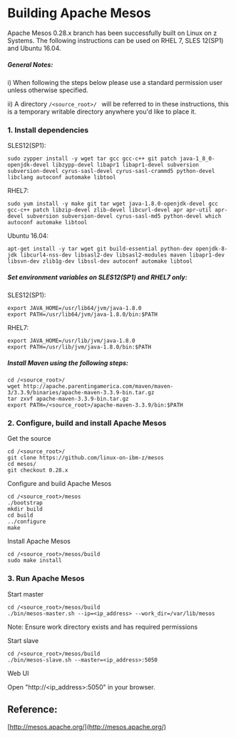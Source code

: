 <!---PACKAGE:Apache Mesos--->
<!---DISTRO:SLES 12:0.28.x--->
<!---DISTRO:RHEL 7.1:0.28.x--->
<!---DISTRO:Ubuntu 16.x:0.28.x--->

# Building Apache Mesos
Apache Mesos 0.28.x branch has been successfully built on Linux on z Systems. The following instructions can be used on RHEL 7, SLES 12(SP1) and Ubuntu 16.04.

##### General Notes:
i) When following the steps below please use a standard permission user unless otherwise specified.

ii) A directory  ```/<source_root>/ ``` will be referred to in these instructions, this is a temporary writable directory anywhere you'd like to place it.

### 1. Install dependencies
SLES12(SP1):
```
sudo zypper install -y wget tar gcc gcc-c++ git patch java-1_8_0-openjdk-devel libzypp-devel libapr1 libapr1-devel subversion subversion-devel cyrus-sasl-devel cyrus-sasl-crammd5 python-devel libclang autoconf automake libtool
```

RHEL7:
```
sudo yum install -y make git tar wget java-1.8.0-openjdk-devel gcc gcc-c++ patch libzip-devel zlib-devel libcurl-devel apr apr-util apr-devel subversion subversion-devel cyrus-sasl-md5 python-devel which autoconf automake libtool
```
Ubuntu 16.04:
```
apt-get install -y tar wget git build-essential python-dev openjdk-8-jdk libcurl4-nss-dev libsasl2-dev libsasl2-modules maven libapr1-dev libsvn-dev zlib1g-dev libssl-dev autoconf automake libtool
```

##### Set environment variables on SLES12(SP1) and RHEL7 only:

SLES12(SP1):
```
export JAVA_HOME=/usr/lib64/jvm/java-1.8.0
export PATH=/usr/lib64/jvm/java-1.8.0/bin:$PATH
```
RHEL7:
```
export JAVA_HOME=/usr/lib/jvm/java-1.8.0
export PATH=/usr/lib/jvm/java-1.8.0/bin:$PATH
```
##### Install Maven using the following steps:

```
cd /<source_root>/
wget http://apache.parentingamerica.com/maven/maven-3/3.3.9/binaries/apache-maven-3.3.9-bin.tar.gz
tar zxvf apache-maven-3.3.9-bin.tar.gz
export PATH=/<source_root>/apache-maven-3.3.9/bin:$PATH
```

### 2. Configure, build and install Apache Mesos

Get the source

```
cd /<source_root>/
git clone https://github.com/linux-on-ibm-z/mesos
cd mesos/
git checkout 0.28.x
```

Configure and build Apache Mesos
```
cd /<source_root>/mesos
./bootstrap
mkdir build
cd build
../configure
make
```

Install Apache Mesos
```
cd /<source_root>/mesos/build
sudo make install
```

### 3. Run Apache Mesos
Start master
```
cd /<source_root>/mesos/build
./bin/mesos-master.sh --ip=<ip_address> --work_dir=/var/lib/mesos
```
Note: Ensure work directory exists and has required permissions

Start slave
```
cd /<source_root>/mesos/build
./bin/mesos-slave.sh --master=<ip_address>:5050
```

Web UI

Open "http://\<ip_address\>:5050" in your browser.

## Reference:

[http://mesos.apache.org/](http://mesos.apache.org/)

 